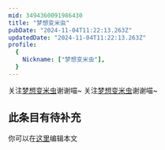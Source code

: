 ```yaml
---
mid: 3494360091986430
title: "梦想变米虫"
pubDate: "2024-11-04T11:22:13.263Z"
updatedDate: "2024-11-04T11:22:13.263Z"
profile:
  {
    Nickname: ["梦想变米虫"],
  }
---
```


关注[梦想变米虫](https://space.bilibili.com/3494360091986430)谢谢喵~ 关注[梦想变米虫](https://space.bilibili.com/3494360091986430)谢谢喵~

## 此条目有待补充
你可以在[这里](https://github.com/Yuhanawa/VTuber.ICU-Content/edit/master/v/梦想变米虫/index.md)编辑本文
